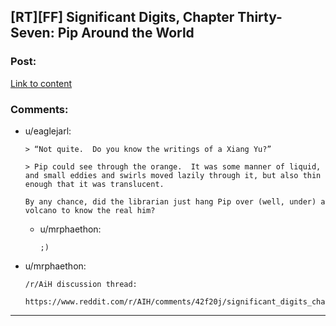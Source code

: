 ## [RT][FF] Significant Digits, Chapter Thirty-Seven: Pip Around the World

### Post:

[Link to content](http://www.anarchyishyperbole.com/2016/01/significant-digits-chapter-thirty-seven.html)

### Comments:

- u/eaglejarl:
  ```
  > “Not quite.  Do you know the writings of a Xiang Yu?”

  > Pip could see through the orange.  It was some manner of liquid, and small eddies and swirls moved lazily through it, but also thin enough that it was translucent. 

  By any chance, did the librarian just hang Pip over (well, under) a volcano to know the real him?
  ```

  - u/mrphaethon:
    ```
    ;)
    ```

- u/mrphaethon:
  ```
  /r/AiH discussion thread:

  https://www.reddit.com/r/AIH/comments/42f20j/significant_digits_chapter_thirtyseven_pip_around/
  ```

---

